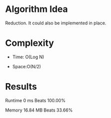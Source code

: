 # Algorithm Idea

Reduction. It could also be implemented in place.

# Complexity

- Time: O(Log N)

- Space:O(N/2)

# Results

Runtime
0
ms
Beats
100.00%

Memory
16.84
MB
Beats
33.66%